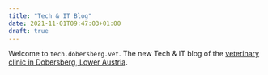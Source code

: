 ```yaml
---
title: "Tech & IT Blog"
date: 2021-11-01T09:47:03+01:00
draft: true
---
```


Welcome to `tech.dobersberg.vet`. The new Tech & IT blog of the [veterinary clinic in Dobersberg, Lower Austria](//tierklinikdobersberg.at).
